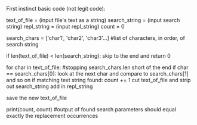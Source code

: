 First instinct basic code (not legit code):

text_of_file = (input file's text as a string)
search_string = (input search string)
repl_string = (input repl_string)
count = 0

search_chars = ['char1', 'char2', 'char3'...] #list of characters, in order, of search string

if len(text_of_file) < len(search_string):
  skip to the end and return 0

for char in text_of_file: #stopping search_chars.len short of the end
  if char == search_chars[0]:
    look at the next char and compare to search_chars[1] and so on
    if matching text string found:
      count += 1
      cut text_of_file and strip out search_string
      add in repl_string

save the new text_of_file

print(count, count) #output of found search parameters should equal exactly the replacement occurrences
